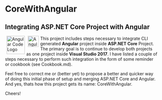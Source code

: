 

# CoreWithAngular

## Integrating ASP.NET Core Project with Angular

<img align="left" src="https://www.microsoft.com/net/images/redesign/downloads-dot-net-core.svg" width="60" alt="Angular Code Logo" hspace="5"/>
<img align="left" src="https://angular.io/assets/images/logos/angular/angular.svg" width="36" alt="Angular Code Logo" hspace="5"/>
  

This project includes steps necessary to integrate CLI generated **Angular** project inside **ASP.NET Core** Project. 
The primary goal is to continue to develop both projects as one project inside **Visual Studio 2017**. 
I have listed a couple of steps necessary to perform such integration in the form of some reminder or cookbook (see Cookbook.md).

Feel free to correct me or (better yet) to propose a better and quicker way of doing this initial phase of 
setup and merging ASP.NET Core and Angular. And yes, thats how this project gets its name: CoreWithAngular.

Cheers!
